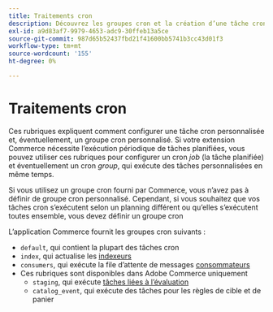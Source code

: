 ```yaml
---
title: Traitements cron
description: Découvrez les groupes cron et la création d’une tâche cron personnalisée.
exl-id: a9d83af7-9979-4653-adc9-30ffeb13a5ce
source-git-commit: 987d65b52437fbd21f41600bb5741b3cc43d01f3
workflow-type: tm+mt
source-wordcount: '155'
ht-degree: 0%

---
```


# Traitements cron

Ces rubriques expliquent comment configurer une tâche cron personnalisée et, éventuellement, un groupe cron personnalisé. Si votre extension Commerce nécessite l’exécution périodique de tâches planifiées, vous pouvez utiliser ces rubriques pour configurer un cron _job_ (la tâche planifiée) et éventuellement un cron _group_, qui exécute des tâches personnalisées en même temps.

Si vous utilisez un groupe cron fourni par Commerce, vous n’avez pas à définir de groupe cron personnalisé. Cependant, si vous souhaitez que vos tâches cron s’exécutent selon un planning différent ou qu’elles s’exécutent toutes ensemble, vous devez définir un groupe cron

L’application Commerce fournit les groupes cron suivants :

- `default`, qui contient la plupart des tâches cron
- `index`, qui actualise les [indexeurs](../cli/manage-indexers.md)
- `consumers`, qui exécute la file d’attente de messages [consommateurs](../cli/start-message-queues.md)
- Ces rubriques sont disponibles dans Adobe Commerce uniquement
   - `staging`, qui exécute [ tâches liées à l’évaluation ](https://experienceleague.adobe.com/en/docs/commerce-admin/content-design/staging/content-staging)
   - `catalog_event`, qui exécute des tâches pour les règles de cible et de panier

